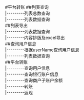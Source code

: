 #平台转账
##列表查询<br>
|---------列表总数查询<br>
|---------列表数据查询<br>
##列表导出<br>
|---------列表数据查询<br>
|---------内容排版及excel导出<br>
##查询用户信息<br>
|---------根据userName查询用户信息<br>
|---------列表数据查询<br>
##平台转账<br>
|---------查询用户信息<br>
|---------查询银行账户信息<br>
|---------查询商户子账户余额<br>
|---------转账<br>
|---------返现<br>